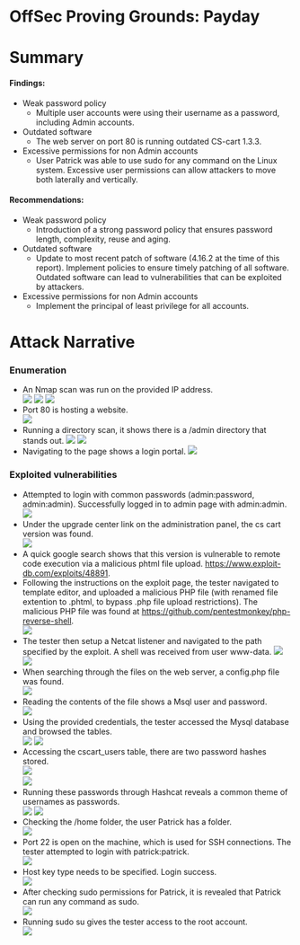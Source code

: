# OffSec Proving Grounds: Payday
# Summary
#### Findings:
* Weak password policy
	* Multiple user accounts were using their username as a password, including Admin accounts.
* Outdated software
	* The web server on port 80 is running outdated CS-cart 1.3.3.
* Excessive permissions for non Admin accounts
	* User Patrick was able to use sudo for any command on the Linux system. Excessive user permissions can allow attackers to move both laterally and vertically.
#### Recommendations:
*  Weak password policy
	* Introduction of a strong password policy that ensures password length, complexity, reuse and aging.
* Outdated software
	* Update to most recent patch of software (4.16.2 at the time of this report). Implement policies to ensure timely patching of all software. Outdated software can lead to vulnerabilities that can be exploited by attackers.
* Excessive permissions for non Admin accounts
	* Implement the principal of least privilege for all accounts.
# Attack Narrative
### Enumeration
* An Nmap scan was run on the provided IP address.  
![](assets/Pasted%20image%2020231105130524.png)
![](assets/Pasted%20image%2020231105130613.png)
![](assets/Pasted%20image%2020231105130637.png)
* Port 80 is hosting a website.  
![](assets/Pasted%20image%2020231105130927.png)
* Running a directory scan, it shows there is a /admin directory that stands out.
![](assets/Pasted%20image%2020231105131122.png)
![](assets/Pasted%20image%2020231105131313.png)
* Navigating to the page shows a login portal.
![](assets/Pasted%20image%2020231105131350.png)
### Exploited vulnerabilities
* Attempted to login with common passwords (admin:password, admin:admin). Successfully logged in to admin page with admin:admin.
![](assets/Pasted%20image%2020231105131504.png)
* Under the upgrade center link on the administration panel, the cs cart version was found.  
![](assets/Pasted%20image%2020231105131645.png)  
* A quick google search shows that this version is vulnerable to remote code execution via a malicious phtml file upload. https://www.exploit-db.com/exploits/48891.
* Following the instructions on the exploit page, the tester navigated to template editor, and uploaded a malicious PHP file (with renamed file extention to .phtml, to bypass .php file upload restrictions). The malicious PHP file was found at https://github.com/pentestmonkey/php-reverse-shell.  
![](assets/Pasted%20image%2020231105132250.png)
* The tester then setup a Netcat listener and navigated to the path specified by the exploit. A shell was received from user www-data.
![](assets/Pasted%20image%2020231105132510.png)
![](assets/Pasted%20image%2020231105132556.png)
* When searching through the files on the web server, a config.php file was found.  
![](assets/Pasted%20image%2020231105132935.png)
* Reading the contents of the file shows a Msql user and password.  
![](assets/Pasted%20image%2020231105133049.png)
* Using the provided credentials, the tester accessed the Mysql database and browsed the tables.  
![](assets/Pasted%20image%2020231105133412.png)
![](assets/Pasted%20image%2020231105133348.png)
* Accessing the cscart_users table, there are two password hashes stored.  
![](assets/Pasted%20image%2020231105133923.png)  
![](assets/Pasted%20image%2020231105133833.png)  
* Running these passwords through Hashcat reveals a common theme of usernames as passwords.  
![](assets/Pasted%20image%2020231105134127.png)
![](assets/Pasted%20image%2020231105134109.png)
* Checking the /home folder, the user Patrick has a folder.  
![](assets/Pasted%20image%2020231105134218.png)  
* Port 22 is open on the machine, which is used for SSH connections. The tester attempted to login with patrick:patrick.  
![](assets/Pasted%20image%2020231105134410.png)  
* Host key type needs to be specified. Login success.  
![](assets/Pasted%20image%2020231105134555.png)  
* After checking sudo permissions for Patrick, it is revealed that Patrick can run any command as sudo.  
![](assets/Pasted%20image%2020231105134741.png)  
* Running sudo su gives the tester access to the root account.  
![](assets/Pasted%20image%2020231105134909.png)  